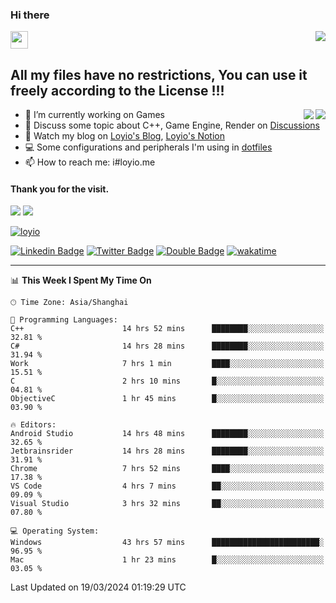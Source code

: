 <h3 align="left">Hi there</h3>
<img src='https://em-content.zobj.net/source/animated-noto-color-emoji/356/waving-hand_light-skin-tone_1f44b-1f3fb_1f3fb.gif' width='28' />
<a align="right" href="https://github.com/loyio/loyio/blob/master/STAR/README.md"><img align="right" src="https://img.shields.io/badge/LOYIO-STAR-green" /></a>

## All my files have no restrictions, You can use it freely according to the License !!!

<a href="https://github.com/loyio#gh-light-mode-only">
     <img align="right"  src="https://loy-readme.vercel.app/api/top-langs/?username=loyio&langs_count=6&hide=css,html,jupyter%20notebook" />
</a>

<a href="https://github.com/loyio#gh-dark-mode-only">
  <img align="right"  src="https://loy-readme.vercel.app/api/top-langs/?username=loyio&langs_count=6&theme=slateorange&hide=css,html,jupyter%20notebook" />
</a>



- 🔭 I’m currently working on Games
- 💬 Discuss some topic about C++, Game Engine, Render on [Discussions](https://github.com/loyio/loyio/discussions)
- 📔 Watch my blog on [Loyio's Blog](https://loyio.me), [Loyio's Notion](https://loyio.notion.site/loyio/Loyio-s-Dashboard-2f56bd29222a445ea9d9e8802a1ac83b)
- 💻 Some configurations and peripherals I'm using in [dotfiles](https://github.com/loyio/dotfiles)
- 📫 How to reach me: i#loyio.me


#### Thank you for the visit.
<img src="http://profile-counter.glitch.me/loyio/count.svg" />

<img src="https://loy-readme.vercel.app/api?username=loyio&show_icons=true&hide=stars&include_all_commits=true&hide_title=true&theme=slateorange" />

     

[![loyio](https://github-profile-trophy.vercel.app/?username=loyio&theme=onedark&column=4)](https://github.com/loyio)

[![Linkedin Badge](https://img.shields.io/badge/-@loyio-0077b5?style=flat-square&logo=Linkedin&logoColor=white&labelColor=0077b5&link=https://www.linkedin.com/in/loyio-hex-363172158/)](https://www.linkedin.com/in/loyio-hex-363172158/)
[![Twitter Badge](https://img.shields.io/badge/-@loyiome-000000?style=flat-square&labelColor=000000&logo=x&logoColor=white&link=https://twitter.com/loyiome)](https://twitter.com/loyiome)
[![Double Badge](https://img.shields.io/badge/@loyio-007722?style=flat&logo=Douban&logoColor=white)](https://www.douban.com/people/susmote)
[![wakatime](https://wakatime.com/badge/user/c0ddc104-5a20-41d1-ab9a-c4d9ea20a4d9.svg)](https://wakatime.com/@c0ddc104-5a20-41d1-ab9a-c4d9ea20a4d9)

-------
<!--START_SECTION:waka-->
📊 **This Week I Spent My Time On** 

```text
🕑︎ Time Zone: Asia/Shanghai

💬 Programming Languages: 
C++                      14 hrs 52 mins      ████████░░░░░░░░░░░░░░░░░   32.81 % 
C#                       14 hrs 28 mins      ████████░░░░░░░░░░░░░░░░░   31.94 % 
Work                     7 hrs 1 min         ████░░░░░░░░░░░░░░░░░░░░░   15.51 % 
C                        2 hrs 10 mins       █░░░░░░░░░░░░░░░░░░░░░░░░   04.81 % 
ObjectiveC               1 hr 45 mins        █░░░░░░░░░░░░░░░░░░░░░░░░   03.90 % 

🔥 Editors: 
Android Studio           14 hrs 48 mins      ████████░░░░░░░░░░░░░░░░░   32.65 % 
Jetbrainsrider           14 hrs 28 mins      ████████░░░░░░░░░░░░░░░░░   31.91 % 
Chrome                   7 hrs 52 mins       ████░░░░░░░░░░░░░░░░░░░░░   17.38 % 
VS Code                  4 hrs 7 mins        ██░░░░░░░░░░░░░░░░░░░░░░░   09.09 % 
Visual Studio            3 hrs 32 mins       ██░░░░░░░░░░░░░░░░░░░░░░░   07.80 % 

💻 Operating System: 
Windows                  43 hrs 57 mins      ████████████████████████░   96.95 % 
Mac                      1 hr 23 mins        █░░░░░░░░░░░░░░░░░░░░░░░░   03.05 % 
```


 Last Updated on 19/03/2024 01:19:29 UTC
<!--END_SECTION:waka-->
